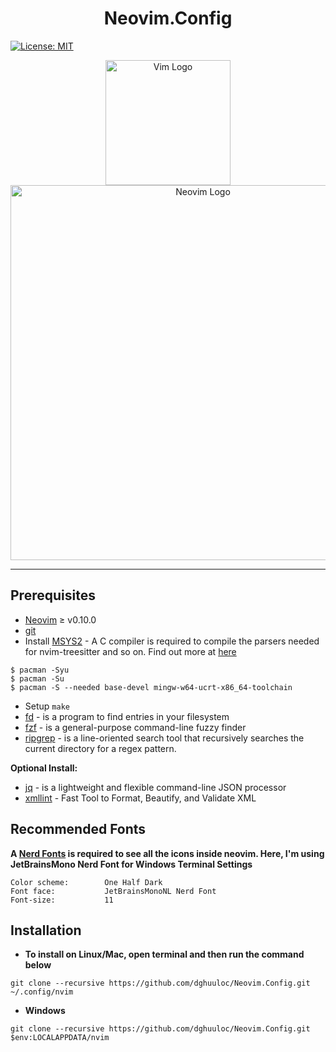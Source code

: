 # <div align="center">Neovim.Config</div>
[![License: MIT](https://img.shields.io/badge/License-MIT-yellow.svg)](https://opensource.org/licenses/MIT)
<p align="center">
  <img width="200" src="https://upload.wikimedia.org/wikipedia/commons/thumb/9/9f/Vimlogo.svg/1200px-Vimlogo.svg.png" alt="Vim Logo">
   <img width="600" src="https://upload.wikimedia.org/wikipedia/commons/thumb/4/4f/Neovim-logo.svg/1200px-Neovim-logo.svg.png" alt="Neovim Logo">
</p>

---
## Prerequisites
- [Neovim](https://github.com/neovim/neovim) ≥ v0.10.0
- [git](https://git-scm.com/)
- Install [MSYS2](https://www.msys2.org/) - A C compiler is required to compile the parsers needed for nvim-treesitter and so on. Find out more at [here](https://github.com/nvim-treesitter/nvim-treesitter/wiki/Windows-support)
```shell
$ pacman -Syu
$ pacman -Su
$ pacman -S --needed base-devel mingw-w64-ucrt-x86_64-toolchain
```
- Setup `make`
- [fd](https://github.com/sharkdp/fd) - is a program to find entries in your filesystem
- [fzf](https://github.com/junegunn/fzf) - is a general-purpose command-line fuzzy finder
- [ripgrep](https://github.com/BurntSushi/ripgrep) - is a line-oriented search tool that recursively searches the current directory for a regex pattern.

__Optional Install:__
- [jq](https://jqlang.github.io/jq/download/) - is a lightweight and flexible command-line JSON processor
- [xmllint](https://gist.github.com/cbmeeks/8317048) - Fast Tool to Format, Beautify, and Validate XML

## Recommended Fonts
__A [Nerd Fonts](https://www.nerdfonts.com/font-downloads) is required to see all the icons inside neovim. Here, I'm using JetBrainsMono Nerd Font for Windows Terminal Settings__
```
Color scheme:        One Half Dark
Font face:           JetBrainsMonoNL Nerd Font
Font-size:           11
```
## Installation 
- __To install on Linux/Mac, open terminal and then run the command below__
```shell
git clone --recursive https://github.com/dghuuloc/Neovim.Config.git ~/.config/nvim
```
- __Windows__
```shell
git clone --recursive https://github.com/dghuuloc/Neovim.Config.git $env:LOCALAPPDATA/nvim
```

